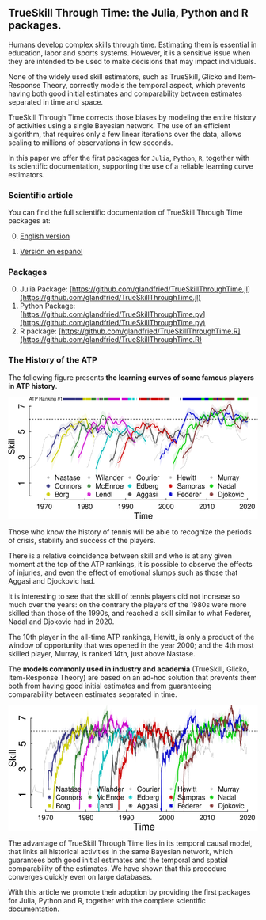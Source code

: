 ## TrueSkill Through Time: the Julia, Python and R packages.

Humans develop complex skills through time.
Estimating them is essential in education, labor and sports systems.
However, it is a sensitive issue when they are intended to be used to make decisions that may impact individuals.

None of the widely used skill estimators, such as TrueSkill, Glicko and Item-Response Theory, correctly models the temporal aspect, which prevents having both good initial estimates and comparability between estimates separated in time and space.

TrueSkill Through Time corrects those biases by modeling the entire history of activities using a single Bayesian network.
The use of an efficient algorithm, that requires only a few linear iterations over the data, allows scaling to millions of observations in few seconds.

In this paper we offer the first packages for `Julia`, `Python`, `R`, together with its scientific documentation, supporting the use of a reliable learning curve estimators.

### Scientific article

You can find the full scientific documentation of TrueSkill Through Time packages at:

0.  [English version](https://github.com/glandfried/TrueSkillThroughTime/releases/download/doc.0.0.0/article-en.pdf)

0.  [Versión en español](https://github.com/glandfried/TrueSkillThroughTime/releases/download/doc.0.0.0/article-es.pdf)

### Packages

0. Julia Package: [https://github.com/glandfried/TrueSkillThroughTime.jl](https://github.com/glandfried/TrueSkillThroughTime.jl)
0. Python Package: [https://github.com/glandfried/TrueSkillThroughTime.py](https://github.com/glandfried/TrueSkillThroughTime.py)
0. R package: [https://github.com/glandfried/TrueSkillThroughTime.R](https://github.com/glandfried/TrueSkillThroughTime.R)

### The History of the ATP

The following figure presents **the learning curves of some famous players in ATP history**.

![atp](static/atp.png)

Those who know the history of tennis will be able to recognize the periods of crisis, stability and success of the players.

There is a relative coincidence between skill and who is at any given moment at the top of the ATP rankings, it is possible to observe the effects of injuries, and even the effect of emotional slumps such as those that Aggasi and Djockovic had.

It is interesting to see that the skill of tennis players did not increase so much over the years: on the contrary the players of the 1980s were more skilled than those of the 1990s, and reached a skill similar to what Federer, Nadal and Djokovic had in 2020.

The 10th player in the all-time ATP rankings, Hewitt, is only a product of the window of opportunity that was opened in the year 2000; and the 4th most skilled player, Murray, is ranked 14th, just above Nastase.

The **models commonly used in industry and academia** (TrueSkill, Glicko, Item-Response Theory) are based on an ad-hoc solution that prevents them both from having good initial estimates and from guaranteeing comparability between estimates separated in time.

![atp](static/atp_trueskill.png)

The advantage of TrueSkill Through Time lies in its temporal causal model, that links all historical activities in the same Bayesian network, which guarantees both good initial estimates and the temporal and spatial comparability of the estimates.
We have shown that this procedure converges quickly even on large databases.

With this article we promote their adoption by providing the first packages for Julia, Python and R, together with the complete scientific documentation.



